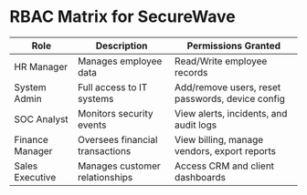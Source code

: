 # RBAC Matrix for SecureWave

| Role             | Description                        | Permissions Granted                              |
|------------------|------------------------------------|--------------------------------------------------|
| HR Manager       | Manages employee data              | Read/Write employee records                      |
| System Admin     | Full access to IT systems          | Add/remove users, reset passwords, device config |
| SOC Analyst      | Monitors security events           | View alerts, incidents, and audit logs           |
| Finance Manager  | Oversees financial transactions    | View billing, manage vendors, export reports     |
| Sales Executive  | Manages customer relationships     | Access CRM and client dashboards                 |
